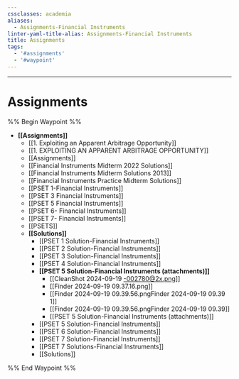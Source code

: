```yaml
---
cssclasses: academia
aliases:
  - Assignments-Financial Instruments
linter-yaml-title-alias: Assignments-Financial Instruments
title: Assignments
tags:
  - '#assignments'
  - '#waypoint'
---
```

---
# Assignments

%% Begin Waypoint %%
- **[[Assignments]]**
	- [[1. Exploiting an Apparent Arbitrage Opportunity]]
	- [[1. EXPLOITING AN APPARENT ARBITRAGE OPPORTUNITY]]
	- [[Assignments]]
	- [[Financial Instruments Midterm 2022 Solutions]]
	- [[Financial Instruments Midterm Solutions 2013]]
	- [[Financial Instruments Practice Midterm Solutions]]
	- [[PSET 1-Financial Instruments]]
	- [[PSET 3 Financial Instruments]]
	- [[PSET 5 Financial Instruments]]
	- [[PSET 6- Financial Instruments]]
	- [[PSET 7- Financial Instruments]]
	- [[PSETS]]
	- **[[Solutions]]**
		- [[PSET 1 Solution-Financial Instruments]]
		- [[PSET 2 Solution-Financial Instruments]]
		- [[PSET 3 Solution-Financial Instruments]]
		- [[PSET 4 Solution-Financial Instruments]]
		- **[[PSET 5 Solution-Financial Instruments (attachments)]]**
			- [[CleanShot 2024-09-19 -002780@2x.png]]
			- [[Finder 2024-09-19 09.37.16.png]]
			- [[Finder 2024-09-19 09.39.56.pngFinder 2024-09-19 09.39 1]]
			- [[Finder 2024-09-19 09.39.56.pngFinder 2024-09-19 09.39]]
			- [[PSET 5 Solution-Financial Instruments (attachments)]]
		- [[PSET 5 Solution-Financial Instruments]]
		- [[PSET 6 Solution-Financial Instruments]]
		- [[PSET 7 Solution-Financial Instruments]]
		- [[PSET 7 Solutions-Financial Instruments]]
		- [[Solutions]]

%% End Waypoint %%
